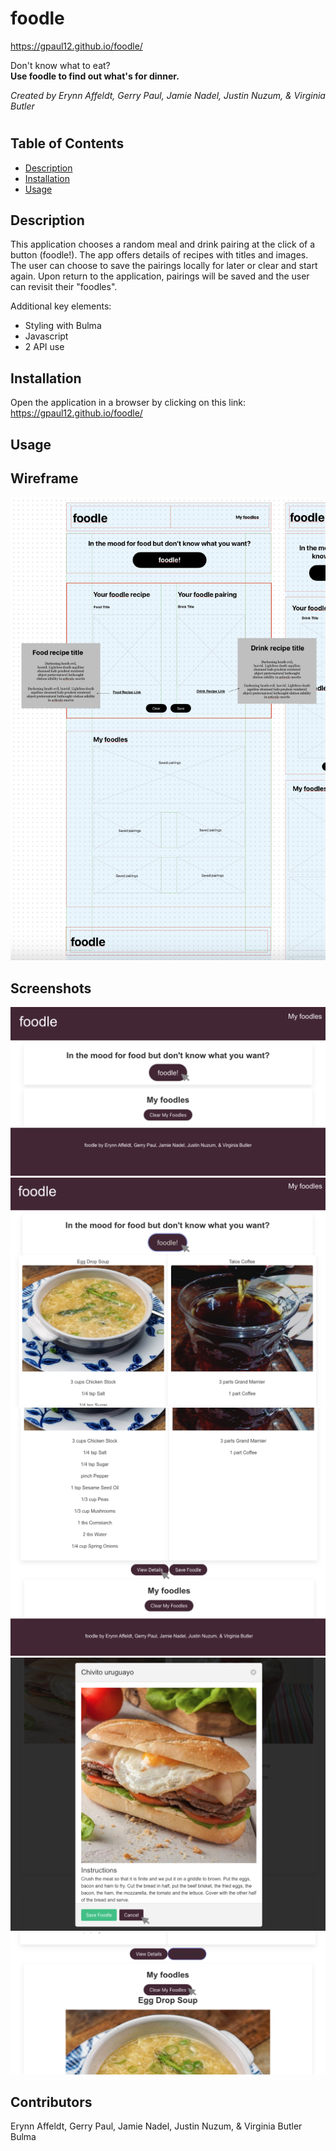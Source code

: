 # foodle

https://gpaul12.github.io/foodle/

Don't know what to eat?
<br>
<b>Use foodle to find out what's for dinner.</b>

<i>Created by Erynn Affeldt, Gerry Paul, Jamie Nadel, Justin Nuzum, & Virginia Butler</i>

#

## Table of Contents 
- [Description](#description)
- [Installation](#installation)
- [Usage](#usage)

## Description

This application chooses a random meal and drink pairing at the click of a button (foodle!). The app offers details of recipes with titles and images. The user can choose to save the pairings locally for later or clear and start again. Upon return to the application, pairings will be saved and the user can revisit their "foodles".

Additional key elements:
- Styling with Bulma
- Javascript
- 2 API use

## Installation

Open the application in a browser by clicking on this link:
https://gpaul12.github.io/foodle/

## Usage

## Wireframe
![Template screenshot](./assets/imgs/wireframe-1.png)

## Screenshots
![Template screenshot](./assets/imgs/screenshot-1.png)
![Template screenshot](./assets/imgs/screenshot-2.png)
![Template screenshot](./assets/imgs/screenshot-3.png)
![Template screenshot](./assets/imgs/screenshot-4.png)
![Template screenshot](./assets/imgs/screenshot-5.png)

## Contributors
Erynn Affeldt, Gerry Paul, Jamie Nadel, Justin Nuzum, & Virginia Butler
Bulma